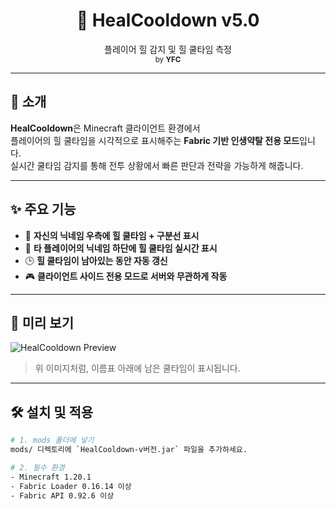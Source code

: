 <h1 align="center">💜 HealCooldown v5.0</h1>
<p align="center">
  플레이어 힐 감지 및 힐 쿨타임 측정<br>
  <sub>by <strong>YFC</strong></sub>
</p>

---

## 📌 소개

**HealCooldown**은 Minecraft 클라이언트 환경에서  
플레이어의 힐 쿨타임을 시각적으로 표시해주는 **Fabric 기반 인생약탈 전용 모드**입니다.  
실시간 쿨타임 감지를 통해 전투 상황에서 빠른 판단과 전략을 가능하게 해줍니다.

---

## ✨ 주요 기능

- 🎯 **자신의 닉네임 우측에 힐 쿨타임 + 구분선 표시**
- 👀 **타 플레이어의 닉네임 하단에 힐 쿨타임 실시간 표시**
- 🕒 **힐 쿨타임이 남아있는 동안 자동 갱신**
- 🎮 **클라이언트 사이드 전용 모드로 서버와 무관하게 작동**

---

## 📸 미리 보기

![HealCooldown Preview](https://i.ibb.co/nqc2cYW1/2025-07-16-184614.png)

> 위 이미지처럼, 이름표 아래에 남은 쿨타임이 표시됩니다.

---

## 🛠️ 설치 및 적용

```bash
# 1. mods 폴더에 넣기
mods/ 디렉토리에 `HealCooldown-v버전.jar` 파일을 추가하세요.

# 2. 필수 환경
- Minecraft 1.20.1
- Fabric Loader 0.16.14 이상
- Fabric API 0.92.6 이상
